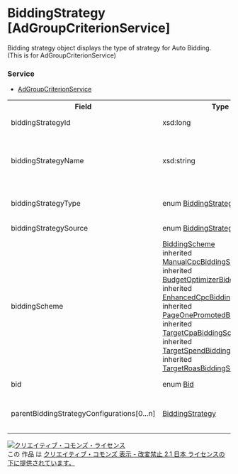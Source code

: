 # BiddingStrategy [AdGroupCriterionService]
Bidding strategy object displays the type of strategy for Auto Bidding.<br>
(This is for AdGroupCriterionService)

### Service
+ [AdGroupCriterionService](../services/AdGroupCriterionService.md)

<table>
 <tr>
  <th>Field</th>
  <th>Type</th>
  <th>Description</th>
  <th>response</th>
  <th>get</th>
  <th>add</th>
  <th>set</th>
  <th>remove</th>
 </tr>
 <tr>
  <td>biddingStrategyId</td>
  <td>xsd:long</td>
  <td>Auto bidding ID.</td>
  <td>yes</td>
  <td>-</td>
  <td>-</td>
  <td>-</td>
  <td>-</td>
 </tr>
 <tr>
  <td>biddingStrategyName</td>
  <td>xsd:string</td>
  <td>Auto bidding name.<br>* Can set up to 50 characters.</td>
  <td>yes</td>
  <td>-</td>
  <td>-</td>
  <td>-</td>
  <td>-</td>
 </tr>
 <tr>
  <td>biddingStrategyType</td>
  <td>enum <a href="./BiddingStrategyType.md">BiddingStrategyType</a></td>
  <td>Auto bidding type.</td>
  <td>yes</td>
  <td>-</td>
  <td>-</td>
  <td>-</td>
  <td>-</td>
 </tr>
 <tr>
  <td>biddingStrategySource</td>
  <td>enum <a href="./BiddingStrategySource.md">BiddingStrategySource</a></td>
  <td>Bidding source.</td>
  <td>yes</td>
  <td>-</td>
  <td>-</td>
  <td>-</td>
  <td>-</td>
 </tr>
 <tr>
  <td>biddingScheme</td>
  <td><a href="./BiddingScheme_nonBiddingStrategy.md">BiddingScheme</a><br> inherited <a href="./ManualCpcBiddingScheme.md">ManualCpcBiddingScheme</a><br> inherited <a href="./BudgetOptimizerBiddingScheme.md">BudgetOptimizerBiddingScheme </a><br> inherited <a href="./EnhancedCpcBiddingScheme_nonBiddingStrategy.md">EnhancedCpcBiddingScheme</a><br> inherited <a href="./PageOnePromotedBiddingScheme_nonBiddingStrategy.md">PageOnePromotedBiddingScheme </a><br> inherited <a href="./TargetCpaBiddingScheme_nonBiddingStrategy.md">TargetCpaBiddingScheme</a><br> inherited <a href="./TargetSpendBiddingScheme_nonBiddingStrategy.md">TargetSpendBiddingScheme</a><br> inherited <a href="./TargetRoasBiddingScheme_nonBiddingStrategy.md">TargetRoasBiddingScheme</a></td>
  <td>Details of Auto bidding.</td>
  <td>yes</td>
  <td>-</td>
  <td>-</td>
  <td>-</td>
  <td>-</td>
 </tr>
 <tr>
  <td>bid</td>
  <td>enum <a href="./Bid_AdGroupCriterion.md">Bid</a></td>
  <td>Bids.</td>
  <td>yes</td>
  <td>-</td>
  <td>Optional</td>
  <td>Optional<br><i>Updatable</i></td>
  <td>-</td>
 </tr>
 <tr>
  <td>parentBiddingStrategyConfigurations[0...n]</td>
  <td><a href="./BiddingStrategy_AdGroupCriterion.md">BiddingStrategy</a></td>
  <td>Bidding optimization for upper entity.</td>
  <td>yes</td>
  <td>-</td>
  <td>-</td>
  <td>-</td>
  <td>-</td>
 </tr>
</table>

<a rel="license" href="http://creativecommons.org/licenses/by-nd/2.1/jp/"><img alt="クリエイティブ・コモンズ・ライセンス" style="border-width:0" src="https://i.creativecommons.org/l/by-nd/2.1/jp/88x31.png" /></a><br />この 作品 は <a rel="license" href="http://creativecommons.org/licenses/by-nd/2.1/jp/">クリエイティブ・コモンズ 表示 - 改変禁止 2.1 日本 ライセンスの下に提供されています。</a>
